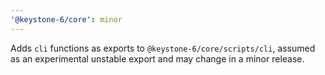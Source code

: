 ```yaml
---
'@keystone-6/core': minor
---
```


Adds `cli` functions as exports to `@keystone-6/core/scripts/cli`, assumed as an experimental unstable export and may change in a minor release.
